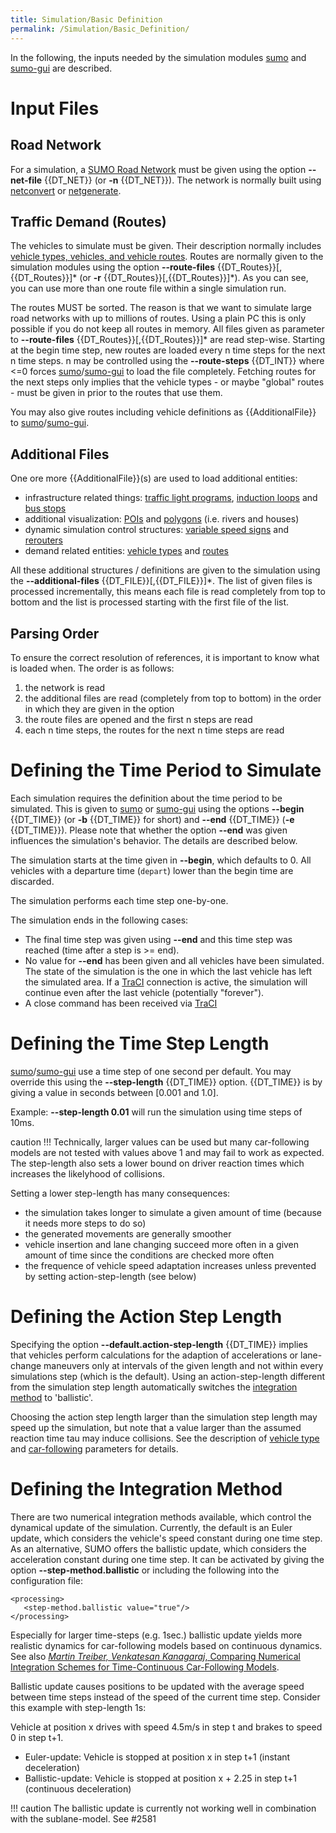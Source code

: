 ```yaml
---
title: Simulation/Basic Definition
permalink: /Simulation/Basic_Definition/
---
```


In the following, the inputs needed by the simulation modules
[sumo](../sumo.md) and [sumo-gui](../sumo-gui.md) are
described.

# Input Files

## Road Network

For a simulation, a [SUMO Road
Network](../Networks/SUMO_Road_Networks.md) must be given using the
option **--net-file** {{DT_NET}} (or **-n** {{DT_NET}}). The network is normally built using
[netconvert](../netconvert.md) or
[netgenerate](../netgenerate.md).

## Traffic Demand (Routes)

The vehicles to simulate must be given. Their description normally
includes [vehicle types, vehicles, and vehicle
routes](../Definition_of_Vehicles,_Vehicle_Types,_and_Routes.md).
Routes are normally given to the simulation modules using the option **--route-files** {{DT_Routes}}\[,{{DT_Routes}}]\*
(or **-r** {{DT_Routes}}\[,{{DT_Routes}}]\*). As you can see, you can use more than one route file within a
single simulation run.

The routes MUST be sorted. The reason is that we want to simulate large
road networks with up to millions of routes. Using a plain PC this is
only possible if you do not keep all routes in memory. All files given
as parameter to **--route-files** {{DT_Routes}}\[,{{DT_Routes}}]\* are read step-wise. Starting at the begin time step,
new routes are loaded every n time steps for the next n time steps. n
may be controlled using the **--route-steps** {{DT_INT}} where <=0 forces
[sumo](../sumo.md)/[sumo-gui](../sumo-gui.md) to load the file
completely. Fetching routes for the next steps only implies that the
vehicle types - or maybe "global" routes - must be given in prior to the
routes that use them.

You may also give routes including vehicle definitions as {{AdditionalFile}} to
[sumo](../sumo.md)/[sumo-gui](../sumo-gui.md).

## Additional Files

One ore more {{AdditionalFile}}(s) are used to load additional entities:

- infrastructure related things: [traffic light
  programs](../Simulation/Traffic_Lights.md), [induction
  loops](../Simulation/Output/Induction_Loops_Detectors_(E1).md)
  and [bus stops](../Simulation/Public_Transport.md)
- additional visualization:
  [POIs](../Simulation/Shapes.md#poi_point_of_interest_definitions)
  and [polygons](../Simulation/Shapes.md#polygon_definitions)
  (i.e. rivers and houses)
- dynamic simulation control structures: [variable speed
  signs](../Simulation/Variable_Speed_Signs.md) and
  [rerouters](../Simulation/Rerouter.md)
- demand related entities: [vehicle
  types](../Definition_of_Vehicles,_Vehicle_Types,_and_Routes.md#vehicle_types)
  and
  [routes](../Definition_of_Vehicles,_Vehicle_Types,_and_Routes.md#vehicles_and_routes)

All these additional structures / definitions are given to the
simulation using the **--additional-files** {{DT_FILE}}\[,{{DT_FILE}}]\*. The list of given files is processed
incrementally, this means each file is read completely from top to
bottom and the list is processed starting with the first file of the
list.

## Parsing Order

To ensure the correct resolution of references, it is important to know
what is loaded when. The order is as follows:

1.  the network is read
2.  the additional files are read (completely from top to bottom) in the
    order in which they are given in the option
3.  the route files are opened and the first n steps are read
4.  each n time steps, the routes for the next n time steps are read

# Defining the Time Period to Simulate

Each simulation requires the definition about the time period to be
simulated. This is given to [sumo](../sumo.md) or
[sumo-gui](../sumo-gui.md) using the options **--begin** {{DT_TIME}} (or **-b** {{DT_TIME}} for short) and **--end** {{DT_TIME}}
(**-e** {{DT_TIME}}). Please note that whether the option **--end** was given influences the
simulation's behavior. The details are described below.

The simulation starts at the time given in **--begin**, which defaults to 0. All
vehicles with a departure time (`depart`)
lower than the begin time are discarded.

The simulation performs each time step one-by-one.

The simulation ends in the following cases:

- The final time step was given using **--end** and this time step was reached
  (time after a step is \>= end).
- No value for **--end** has been given and all vehicles have been simulated.
  The state of the simulation is the one in which the last vehicle has
  left the simulated area. If a [TraCI](../TraCI.md) connection
  is active, the simulation will continue even after the last vehicle
  (potentially "forever").
- A close command has been received via [TraCI](../TraCI.md)

# Defining the Time Step Length

[sumo](../sumo.md)/[sumo-gui](../sumo-gui.md) use a time step
of one second per default. You may override this using the **--step-length** {{DT_TIME}} option. {{DT_TIME}} is
by giving a value in seconds between \[0.001 and 1.0\]. 

Example: **--step-length 0.01** will run the simulation using time steps of 10ms.

caution !!!
        Technically, larger values can be used but many car-following models are not tested with values above 1 and may fail to work as expected.
        The step-length also sets a lower bound on driver reaction times which increases the likelyhood of collisions.

Setting a lower step-length has many consequences:

- the simulation takes longer to simulate a given amount of time (because it needs more steps to do so)
- the generated movements are generally smoother
- vehicle insertion and lane changing succeed more often in a given amount of time since the conditions are checked more often
- the frequence of vehicle speed adaptation increases unless prevented by setting action-step-length (see below)


# Defining the Action Step Length

Specifying the option **--default.action-step-length** {{DT_TIME}} implies that vehicles perform calculations for
the adaption of accelerations or lane-change maneuvers only at intervals
of the given length and not within every simulations step (which is the
default). Using an action-step-length different from the simulation step
length automatically switches the [integration
method](#defining_the_integration_method) to 'ballistic'.

Choosing the action step length larger than the simulation step length
may speed up the simulation, but note that a value larger than the
assumed reaction time tau may induce collisions. See the description of
[vehicle
type](../Definition_of_Vehicles,_Vehicle_Types,_and_Routes.md#vehicle_types)
and
[car-following](../Definition_of_Vehicles,_Vehicle_Types,_and_Routes.md#car-following_models)
parameters for details.


# Defining the Integration Method

There are two numerical integration methods available, which control the
dynamical update of the simulation. Currently, the default is an Euler
update, which considers the vehicle's speed constant during one time
step. As an alternative, SUMO offers the ballistic update, which
considers the acceleration constant during one time step. It can be
activated by giving the option **--step-method.ballistic** or including the following into the
configuration file:

```
<processing>
   <step-method.ballistic value="true"/>
</processing>
```

Especially for larger time-steps (e.g. 1sec.) ballistic update yields
more realistic dynamics for car-following models based on continuous
dynamics. See also [*Martin Treiber, Venkatesan Kanagaraj*, Comparing
Numerical Integration Schemes for Time-Continuous Car-Following
Models](http://arxiv.org/abs/1403.4881).

Ballistic update causes positions to be updated with the average speed
between time steps instead of the speed of the current time step.
Consider this example with step-length 1s:

Vehicle at position x drives with speed 4.5m/s in step t and brakes to
speed 0 in step t+1.

- Euler-update: Vehicle is stopped at position x in step t+1 (instant
  deceleration)
- Ballistic-update: Vehicle is stopped at position x + 2.25 in step
  t+1 (continuous deceleration)

!!! caution
    The ballistic update is currently not working well in combination with the sublane-model. See #2581
